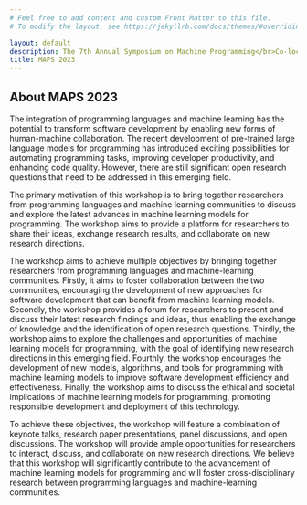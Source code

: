 ```yaml
---
# Feel free to add content and custom Front Matter to this file.
# To modify the layout, see https://jekyllrb.com/docs/themes/#overriding-theme-defaults

layout: default
description: The 7th Annual Symposium on Machine Programming</br>Co-located with ESEC/FSE 2023</br>December 3, 2023 - San Francisco, CA, USA</br>
title: MAPS 2023
---
```


## About MAPS 2023

The integration of programming languages and machine learning has the potential to transform software development by enabling new forms of human-machine collaboration. The recent development of pre-trained large language models for programming has introduced exciting possibilities for automating programming tasks, improving developer productivity, and enhancing code quality. However, there are still significant open research questions that need to be addressed in this emerging field.

The primary motivation of this workshop is to bring together researchers from programming languages and machine learning communities to discuss and explore the latest advances in machine learning models for programming. The workshop aims to provide a platform for researchers to share their ideas, exchange research results, and collaborate on new research directions.

The workshop aims to achieve multiple objectives by bringing together researchers from programming languages and machine-learning communities. Firstly, it aims to foster collaboration between the two communities, encouraging the development of new approaches for software development that can benefit from machine learning models. Secondly, the workshop provides a forum for researchers to present and discuss their latest research findings and ideas, thus enabling the exchange of knowledge and the identification of open research questions. Thirdly, the workshop aims to explore the challenges and opportunities of machine learning models for programming, with the goal of identifying new research directions in this emerging field. Fourthly, the workshop encourages the development of new models, algorithms, and tools for programming with machine learning models to improve software development efficiency and effectiveness. Finally, the workshop aims to discuss the ethical and societal implications of machine learning models for programming, promoting responsible development and deployment of this technology.

To achieve these objectives, the workshop will feature a combination of keynote talks, research paper presentations, panel discussions, and open discussions. The workshop will provide ample opportunities for researchers to interact, discuss, and collaborate on new research directions. We believe that this workshop will significantly contribute to the advancement of machine learning models for programming and will foster cross-disciplinary research between programming languages and machine-learning communities.


